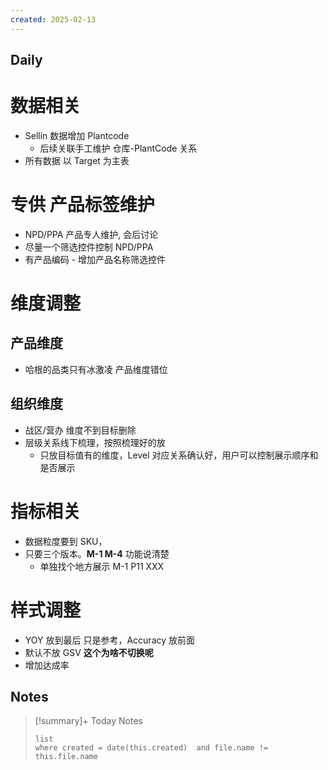 ```yaml
---
created: 2025-02-13
---
```


## Daily


# 数据相关

- Sellin 数据增加 Plantcode
	- 后续关联手工维护  仓库-PlantCode 关系
- 所有数据 以 Target 为主表



# 专供 产品标签维护

- NPD/PPA 产品专人维护, 会后讨论
- 尽量一个筛选控件控制 NPD/PPA
- 有产品编码 - 增加产品名称筛选控件

# 维度调整

## 产品维度 
- 哈根的品类只有冰激凌 产品维度错位

## 组织维度
- 战区/营办 维度不到目标删除
- 层级关系线下梳理，按照梳理好的放
	- 只放目标值有的维度，Level 对应关系确认好，用户可以控制展示顺序和是否展示

# 指标相关

- 数据粒度要到 SKU，
- 只要三个版本。**M-1 M-4**  功能说清楚
	- 单独找个地方展示 M-1 P11 XXX

# 样式调整

- YOY 放到最后 只是参考，Accuracy 放前面
- 默认不放 GSV **这个为啥不切换呢**
- 增加达成率





## Notes

> [!summary]+ Today Notes
> ```dataview
> list
> where created = date(this.created)  and file.name != this.file.name
> ```